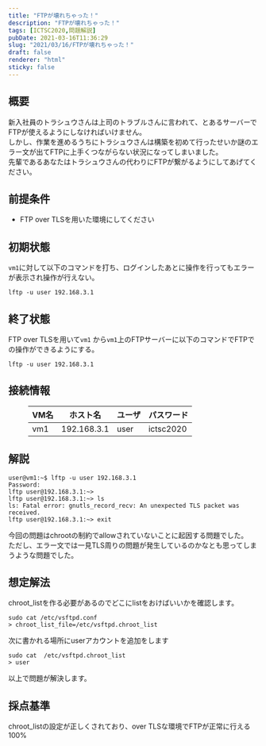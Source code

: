 ```yaml
---
title: "FTPが壊れちゃった！"
description: "FTPが壊れちゃった！"
tags: [ICTSC2020,問題解説]
pubDate: 2021-03-16T11:36:29
slug: "2021/03/16/FTPが壊れちゃった！"
draft: false
renderer: "html"
sticky: false
---
```



<h2>概要</h2>



<p>新入社員のトラシュウさんは上司のトラブルさんに言われて、とあるサーバーでFTPが使えるようにしなければいけません。<br>
しかし、作業を進めるうちにトラシュウさんは構築を初めて行ったせいか謎のエラー文が出てFTPに上手くつながらない状況になってしまいました。<br>
先輩であるあなたはトラシュウさんの代わりにFTPが繋がるようにしてあげてください。</p>



<h2>前提条件</h2>



<ul><li>FTP over TLSを用いた環境にしてください</li></ul>



<h2>初期状態</h2>



<p><code>vm1</code>に対して以下のコマンドを打ち、ログインしたあとに操作を行ってもエラーが表示され操作が行えない。</p>


<div class="wp-block-syntaxhighlighter-code "><pre class="brush: plain; title: ; title: ; notranslate" title=""><code>lftp -u user 192.168.3.1</code></pre></div>


<h2>終了状態</h2>



<p>FTP over TLSを用いて<code>vm1</code> から<code>vm1</code>上のFTPサーバーに以下のコマンドでFTPでの操作ができるようにする。</p>


<div class="wp-block-syntaxhighlighter-code "><pre class="brush: plain; title: ; title: ; notranslate" title=""><code>lftp -u user 192.168.3.1</code></pre></div>


<h2>接続情報</h2>



<figure class="wp-block-table"><table class=""><thead><tr><th>VM名</th><th>ホスト名</th><th>ユーザ</th><th>パスワード</th></tr></thead><tbody><tr><td>vm1</td><td>192.168.3.1</td><td>user</td><td>ictsc2020</td></tr></tbody></table></figure>



<h2>解説</h2>


<div class="wp-block-syntaxhighlighter-code "><pre class="brush: plain; title: ; title: ; notranslate" title=""><code>user@vm1:~$ lftp -u user 192.168.3.1
Password: 
lftp user@192.168.3.1:~&gt;                        
lftp user@192.168.3.1:~&gt; ls
ls: Fatal error: gnutls_record_recv: An unexpected TLS packet was received.
lftp user@192.168.3.1:~&gt; exit</code></pre></div>


<p>今回の問題はchrootの制約でallowされていないことに起因する問題でした。<br>
ただし、エラー文では一見TLS周りの問題が発生しているのかなとも思ってしまうような問題でした。</p>



<h2>想定解法</h2>



<p>chroot_listを作る必要があるのでどこにlistをおけばいいかを確認します。</p>


<div class="wp-block-syntaxhighlighter-code "><pre class="brush: plain; title: ; title: ; notranslate" title=""><code>sudo cat /etc/vsftpd.conf 
&gt; chroot_list_file=/etc/vsftpd.chroot_list</code></pre></div>


<p>次に書かれる場所にuserアカウントを追加をします</p>


<div class="wp-block-syntaxhighlighter-code "><pre class="brush: plain; title: ; title: ; notranslate" title=""><code>sudo cat  /etc/vsftpd.chroot_list
&gt; user</code></pre></div>


<p>以上で問題が解決します。</p>



<h2>採点基準</h2>



<p>chroot_listの設定が正しくされており、over TLSな環境でFTPが正常に行える 100%</p>

